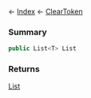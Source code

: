 ← [Index](Api-Index) ← [ClearToken<T>](System.Collections.Generic.ClearToken`1)

### Summary

```csharp
public List<T> List
```

### Returns

[List<T>](https://docs.microsoft.com/en-us/dotnet/api/system.collections.generic.list?view=netframework-4.6)

